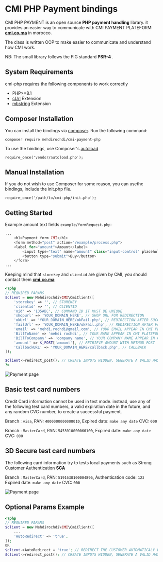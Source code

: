 # CMI PHP Payment bindings

CMI PHP PAYMENT is an open source **PHP payment handling** library. it provides an easier way to communicate with CMI PAYMENT PLATEFORM **[cmi.co.ma](https://www.cmi.co.ma/fr/solutions-paiement-carte-paiement-ligne/ecommerce)** in morocco.

The class is written OOP to make easier to communicate and understand how CMI work.

NB: The small library follows the FIG standard **PSR-4** .

## System Requirements

cmi-php requires the following components to work correctly

- PHP>=8.1
- [cUrl](https://www.php.net/manual/en/book.curl.php) Extension
- [mbstring](https://www.php.net/manual/en/book.mbstring.php) Extension


## Composer Installation

You can install the bindings via [composer](https://getcomposer.org/). Run the following command:
```shell
composer require mehdirochdi/cmi-payment-php
```
To use the bindings, use Composer's [autoload](https://getcomposer.org/doc/01-basic-usage.md#autoloading)
```shell
require_once('vendor/autoload.php');
```
## Manual Installation

If you do not wish to use Composer for some reason, you can usethe bindings, include the init.php file.
```shell
require_once('/path/to/cmi-php/init.php');
```

## Getting Started

Example amount text fields `example/formRequest.php`:

```php title="example/formRequest.php"
...
    <h1>Payment form CMI</h1>
    <form method="post" action="/example/process.php">
    <label for="amount">Amount</label>
        <input type="text" name="amount" class="input-control" placeholder="put amount here 10.65" value="10.60"> DHS<br/>
        <button type="submit">Buy</button>
    </form>
...
```
Keeping mind that `storekey` and `clientid` are given by CMI, you should contact them **[cmi.co.ma](https://www.cmi.co.ma/fr/solutions-paiement-carte-paiement-ligne/ecommerce)**

```php title="example/process.php"
<?php
// REQUIRED PARAMS
$client = new Mehdirochdi\CMI\CmiClient([
    'storekey' => '', // STOREKEY
    'clientid' => '', // CLIENTID
    'oid' => '135ABC', // COMMAND ID IT MUST BE UNIQUE
    'shopurl' => 'YOUR_DOMAIN_HERE', // SHOP URL FOR REDIRECTION
    'okUrl' => 'YOUR_DOMAIN_HERE/okFail.php', // REDIRECTION AFTER SUCCEFFUL PAYMENT
    'failUrl' => 'YOUR_DOMAIN_HERE/okFail.php', // REDIRECTION AFTER FAILED PAYMENT
    'email' => 'mehdi.rochdi@gmail.com', // YOUR EMAIL APPEAR IN CMI PLATEFORM
    'BillToName' => 'mehdi rochdi', // YOUR NAME APPEAR IN CMI PLATEFORM
    'BillToCompany' => 'company name', // YOUR COMPANY NAME APPEAR IN CMI PLATEFORM
    'amount' => $_POST['amount'], // RETRIEVE AMOUNT WITH METHOD POST
    'CallbackURL' => 'YOUR_DOMAIN_HERE/callback.php', // CALLBACK
]);

$client->redirect_post(); // CREATE INPUTS HIDDEN, GENERATE A VALID HASH AND MAKE REDIRECT POST TO CMI
?>
```
![Payment page](https://osmentalent.com/payment-page.png)


## Basic test card numbers
Credit Card information cannot be used in test mode. instead, use any of the following test card numbers, a valid expiration date in the future, and any random CVC number, to create a successful payment.

Branch : `visa`, PAN: `4000000000000010`, Expired date: `make any date` CVC: `000`

Branch : `MasterCard`, PAN: `5453010000066100`, Expired date: `make any date` CVC: `000`

## 3D Secure test card numbers
The following card information try to tests local payments such as Strong Customer Authentication **SCA**

Branch : `MasterCard`, PAN: `5191630100004896`, Authentication code: `123` Expired date: `make any date` CVC: `000`

![Payment page](https://osmentalent.com/3dsecure.png)

## Optional Params Example
```php title="example/process.php"
<?php
// REQUIRED PARAMS
$client = new Mehdirochdi\CMI\CmiClient([
    ...
    'AutoRedirect' => 'true',
]);
OR
$client->AutoRedirect = 'true'; // REDIRECT THE CUSTOMER AUTOMATICALY BACK TO THE MERCHANT's WEB SITE WHEN TRANSACION IS ACCEPTED
$client->redirect_post(); // CREATE INPUTS HIDDEN, GENERATE A VALID HASH AND MAKE REDIRECT POST TO CMI
```

